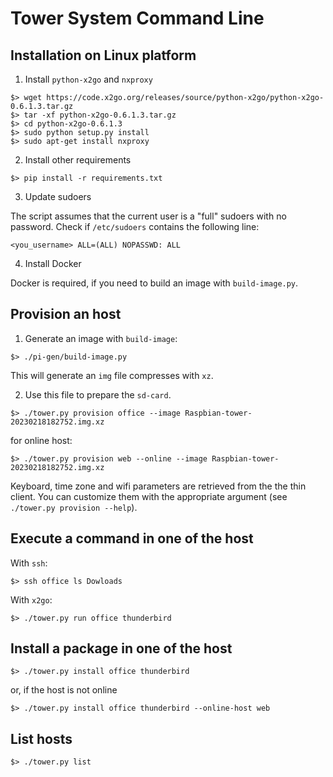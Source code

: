 # Tower System Command Line

## Installation on Linux platform

1. Install `python-x2go` and `nxproxy`

```
$> wget https://code.x2go.org/releases/source/python-x2go/python-x2go-0.6.1.3.tar.gz
$> tar -xf python-x2go-0.6.1.3.tar.gz
$> cd python-x2go-0.6.1.3
$> sudo python setup.py install
$> sudo apt-get install nxproxy
```

2. Install other requirements

```
$> pip install -r requirements.txt
```

3. Update sudoers

The script assumes that the current user is a "full" sudoers with no password.
Check if `/etc/sudoers` contains the following line:

```
<you_username> ALL=(ALL) NOPASSWD: ALL
```

4. Install Docker

Docker is required, if you need to build an image with `build-image.py`.

## Provision an host

1. Generate an image with `build-image`:

```
$> ./pi-gen/build-image.py
```

This will generate an `img` file compresses with `xz`.

2. Use this file to prepare the `sd-card`.

```
$> ./tower.py provision office --image Raspbian-tower-20230218182752.img.xz
```

for online host:

```
$> ./tower.py provision web --online --image Raspbian-tower-20230218182752.img.xz
```

Keyboard, time zone and wifi parameters are retrieved from the the thin client. You can customize them with the
appropriate argument (see `./tower.py provision --help`).

## Execute a command in one of the host

With `ssh`:

```
$> ssh office ls Dowloads
```

With `x2go`:

```
$> ./tower.py run office thunderbird
```

## Install a package in one of the host

```
$> ./tower.py install office thunderbird
```

or, if the host is not online

```
$> ./tower.py install office thunderbird --online-host web
```

## List hosts

```
$> ./tower.py list
```